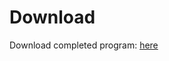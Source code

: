 <h1>Download</h1>
Download completed program: <a href=https://github.com/azigazibarni/2023-24-Projekt-I./releases/download/Complete/program.zip>here</a>

